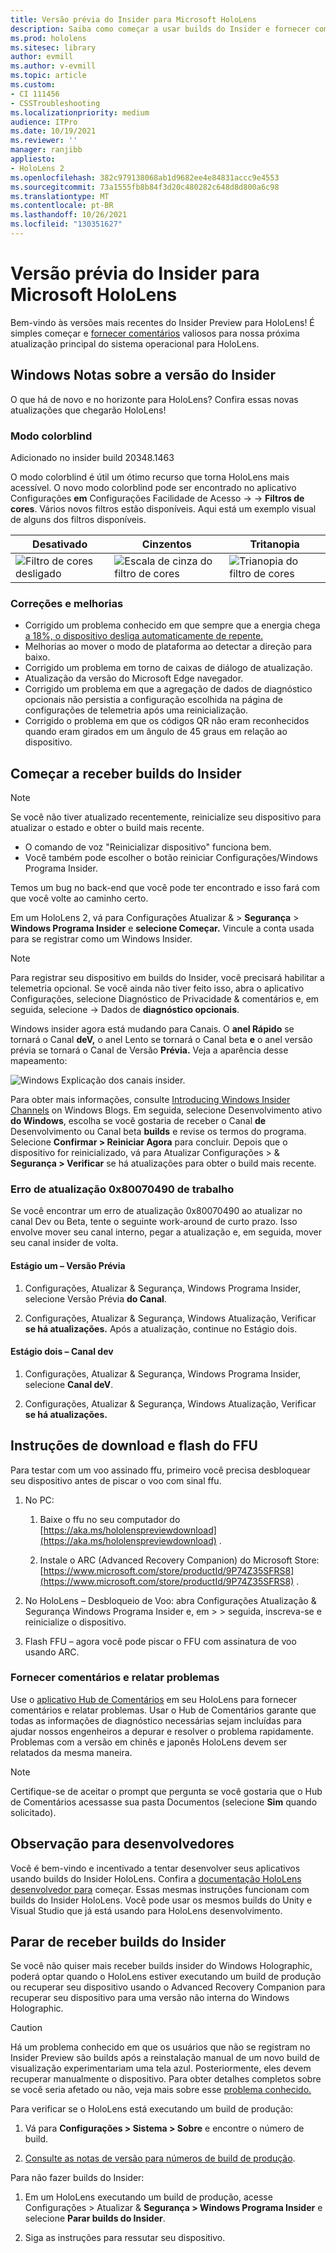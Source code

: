 ```yaml
---
title: Versão prévia do Insider para Microsoft HoloLens
description: Saiba como começar a usar builds do Insider e fornecer comentários valiosos para nossa próxima atualização principal do sistema operacional para HoloLens.
ms.prod: hololens
ms.sitesec: library
author: evmill
ms.author: v-evmill
ms.topic: article
ms.custom:
- CI 111456
- CSSTroubleshooting
ms.localizationpriority: medium
audience: ITPro
ms.date: 10/19/2021
ms.reviewer: ''
manager: ranjibb
appliesto:
- HoloLens 2
ms.openlocfilehash: 382c979138068ab1d9682ee4e84831accc9e4553
ms.sourcegitcommit: 73a1555fb8b84f3d20c480282c648d8d800a6c98
ms.translationtype: MT
ms.contentlocale: pt-BR
ms.lasthandoff: 10/26/2021
ms.locfileid: "130351627"
---
```

# <a name="insider-preview-for-microsoft-hololens"></a>Versão prévia do Insider para Microsoft HoloLens

Bem-vindo às versões mais recentes do Insider Preview para HoloLens! É simples começar e [fornecer comentários](hololens-insider.md#start-receiving-insider-builds) valiosos para nossa próxima atualização principal do sistema operacional para HoloLens.

## <a name="windows-insider-release-notes"></a>Windows Notas sobre a versão do Insider

O que há de novo e no horizonte para HoloLens? Confira essas novas atualizações que chegarão HoloLens!

### <a name="colorblind-mode"></a>Modo colorblind

Adicionado no insider build 20348.1463

O modo colorblind é útil um ótimo recurso que torna HoloLens mais acessível. O novo modo colorblind pode ser encontrado no aplicativo Configurações **em** Configurações Facilidade de Acesso  ->    ->  **Filtros de cores**. Vários novos filtros estão disponíveis. Aqui está um exemplo visual de alguns dos filtros disponíveis.

| Desativado | Cinzentos | Tritanopia |
|-----|-----------|------------|
| ![Filtro de cores desligado](images/colorblind-off.png)   | ![Escala de cinza do filtro de cores](images/colorblind-greyscale.png)         | ![Trianopia do filtro de cores](images/colorblind-tritanopia.png)          |

### <a name="fixes-and-improvements"></a>Correções e melhorias

- Corrigido um problema conhecido em que sempre que a energia chega [a 18%, o dispositivo desliga automaticamente de repente.](hololens-troubleshooting.md#every-time-the-power-goes-to-18-percent-the-device-suddenly-shuts-down-automatically)
- Melhorias ao mover o modo de plataforma ao detectar a direção para baixo.
- Corrigido um problema em torno de caixas de diálogo de atualização.
- Atualização da versão do Microsoft Edge navegador.
- Corrigido um problema em que a agregação de dados de diagnóstico opcionais não persistia a configuração escolhida na página de configurações de telemetria após uma reinicialização.
- Corrigido o problema em que os códigos QR não eram reconhecidos quando eram girados em um ângulo de 45 graus em relação ao dispositivo.

## <a name="start-receiving-insider-builds"></a>Começar a receber builds do Insider

> [!NOTE]
> Se você não tiver atualizado recentemente, reinicialize seu dispositivo para atualizar o estado e obter o build mais recente.
>
> - O comando de voz "Reinicializar dispositivo" funciona bem.
> - Você também pode escolher o botão reiniciar Configurações/Windows Programa Insider.
>
> Temos um bug no back-end que você pode ter encontrado e isso fará com que você volte ao caminho certo.

Em um HoloLens 2, vá para Configurações Atualizar &  >  **Segurança**  >  **Windows Programa Insider** e **selecione Começar.** Vincule a conta usada para se registrar como um Windows Insider.

> [!NOTE]
> Para registrar seu dispositivo em builds do Insider, você precisará habilitar a telemetria opcional. Se você ainda não tiver feito isso, abra o aplicativo Configurações, selecione Diagnóstico de Privacidade & comentários e, em seguida, selecione  ->   Dados de **diagnóstico opcionais**.

Windows insider agora está mudando para Canais. O **anel Rápido** se tornará o  Canal **deV,** o anel  Lento se tornará o Canal beta **e** o anel versão prévia se tornará o Canal de Versão **Prévia.** Veja a aparência desse mapeamento:

![Windows Explicação dos canais insider.](images/WindowsInsiderChannels.png)

Para obter mais informações, consulte [Introducing Windows Insider Channels](https://blogs.windows.com/windowsexperience/2020/06/15/introducing-windows-insider-channels) on Windows Blogs.
Em seguida, selecione Desenvolvimento ativo **do Windows**, escolha se você gostaria de receber o Canal **de** Desenvolvimento ou Canal beta **builds** e revise os termos do programa.
Selecione **Confirmar > Reiniciar Agora** para concluir. Depois que o dispositivo for reinicializado, vá para Atualizar Configurações > & **Segurança > Verificar** se há atualizações para obter o build mais recente.

### <a name="update-error-0x80070490-work-around"></a>Erro de atualização 0x80070490 de trabalho

Se você encontrar um erro de atualização 0x80070490 ao atualizar no canal Dev ou Beta, tente o seguinte work-around de curto prazo. Isso envolve mover seu canal interno, pegar a atualização e, em seguida, mover seu canal insider de volta.

#### <a name="stage-one---release-preview"></a>Estágio um – Versão Prévia

1. Configurações, Atualizar & Segurança, Windows Programa Insider, selecione Versão Prévia **do Canal**.

2. Configurações, Atualizar & Segurança, Windows Atualização, Verificar **se há atualizações.** Após a atualização, continue no Estágio dois.

#### <a name="stage-two---dev-channel"></a>Estágio dois – Canal dev

1. Configurações, Atualizar & Segurança, Windows Programa Insider, selecione **Canal deV**.

2. Configurações, Atualizar & Segurança, Windows Atualização, Verificar **se há atualizações.**

## <a name="ffu-download-and-flash-directions"></a>Instruções de download e flash do FFU

Para testar com um voo assinado ffu, primeiro você precisa desbloquear seu dispositivo antes de piscar o voo com sinal ffu.

1. No PC:
    1. Baixe o ffu no seu computador do [https://aka.ms/hololenspreviewdownload](https://aka.ms/hololenspreviewdownload) .

    1. Instale o ARC (Advanced Recovery Companion) do Microsoft Store: [https://www.microsoft.com/store/productId/9P74Z35SFRS8](https://www.microsoft.com/store/productId/9P74Z35SFRS8) .

1. No HoloLens – Desbloqueio de Voo: abra Configurações Atualização & Segurança Windows Programa Insider e, em  >    >   seguida, inscreva-se e reinicialize o dispositivo.

1. Flash FFU – agora você pode piscar o FFU com assinatura de voo usando ARC.

### <a name="provide-feedback-and-report-issues"></a>Fornecer comentários e relatar problemas

Use o [aplicativo Hub de Comentários](hololens-feedback.md) em seu HoloLens para fornecer comentários e relatar problemas. Usar o Hub de Comentários garante que todas as informações de diagnóstico necessárias sejam incluídas para ajudar nossos engenheiros a depurar e resolver o problema rapidamente.  Problemas com a versão em chinês e japonês HoloLens devem ser relatados da mesma maneira.

> [!NOTE]
> Certifique-se de aceitar o prompt que pergunta se você gostaria que o Hub de Comentários acessasse sua pasta Documentos (selecione **Sim** quando solicitado).

## <a name="note-for-developers"></a>Observação para desenvolvedores

Você é bem-vindo e incentivado a tentar desenvolver seus aplicativos usando builds do Insider HoloLens.  Confira a [documentação HoloLens desenvolvedor para](https://developer.microsoft.com/windows/mixed-reality/development) começar. Essas mesmas instruções funcionam com builds do Insider HoloLens.  Você pode usar os mesmos builds do Unity e Visual Studio que já está usando para HoloLens desenvolvimento.

## <a name="stop-receiving-insider-builds"></a>Parar de receber builds do Insider

Se você não quiser mais receber builds insider do Windows Holographic, poderá optar quando o HoloLens estiver [](hololens-recovery.md) executando um build de produção ou recuperar seu dispositivo usando o Advanced Recovery Companion para recuperar seu dispositivo para uma versão não interna do Windows Holographic.

> [!CAUTION]
> Há um problema conhecido em que os usuários que não se registram no Insider Preview são builds após a reinstalação manual de um novo build de visualização experimentariam uma tela azul. Posteriormente, eles devem recuperar manualmente o dispositivo. Para obter detalhes completos sobre se você seria afetado ou não, veja mais sobre esse [problema conhecido.](hololens-troubleshooting.md#blue-screen-after-unenrolling-from-insider-preview-on-a-device-flashed-with-an-insider-build)

Para verificar se o HoloLens está executando um build de produção:

1. Vá para **Configurações > Sistema > Sobre** e encontre o número de build.

1. [Consulte as notas de versão para números de build de produção](hololens-release-notes.md).

Para não fazer builds do Insider:

1. Em um HoloLens executando um build de produção, acesse Configurações > Atualizar & **Segurança > Windows Programa Insider** e selecione **Parar builds do Insider**.

1. Siga as instruções para ressutar seu dispositivo.
